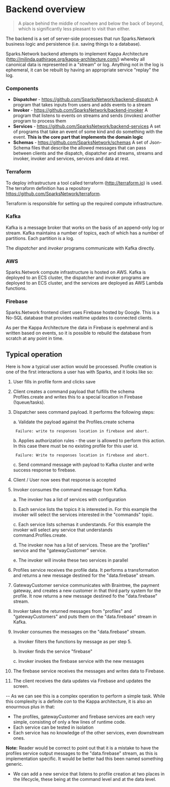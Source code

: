 # Backend overview

> A place behind the middle of nowhere and below the back of beyond, which is significantly less pleasant to visit than either.

The backend is a set of server-side processes that run Sparks.Network business logic and persistence (i.e. saving things to a database).

Sparks.Network backend attempts to implement Kappa Architecture (http://milinda.pathirage.org/kappa-architecture.com/) whereby all canonical data is represented in a "stream" or log. Anything not in the log is ephemeral, it can be rebuilt by having an appropriate service "replay" the log.

### Components

* **Dispatcher** - https://github.com/SparksNetwork/backend-dispatch A program that takes inputs from users and adds events to a stream
* **Invoker** - https://github.com/SparksNetwork/backend-invoker A program that listens to events on streams and sends (invokes) another program to process them
* **Services** - https://github.com/SparksNetwork/backend-services A set of programs that take an event of some kind and do something with the event. **This is the core part that implements the domain logic**
* **Schemas** - https://github.com/SparksNetwork/schemas A set of Json-Schema files that describe the allowed messages that can pass between clients and the dispatch, dispatcher and streams, streams and invoker, invoker and services, services and data at rest.

### Terraform

To deploy infrastructure a tool called terraform (http://terraform.io) is used. The terraform definition has a repository https://github.com/SparksNetwork/terraform.

Terraform is responsible for setting up the required compute infrastructure.

### Kafka

Kafka is a message broker that works on the basis of an append-only log or stream. Kafka maintains a number of topics, each of which has a number of partitions. Each partition is a log.

The *dispatcher* and *invoker* programs communicate with Kafka directly.

### AWS

Sparks.Network compute infrastructure is hosted on AWS. Kafka is deployed to an ECS cluster, the dispatcher and invoker programs are deployed to an ECS cluster, and the services are deployed as AWS Lambda functions.

### Firebase

Sparks.Network frontend client uses Firebase hosted by Google. This is a No-SQL database that provides realtime updates to connected clients.

As per the Kappa Architecture the data in Firebase is epehmeral and is written based on events, so it is possible to rebuild the database from scratch at any point in time.

## Typical operation

Here is how a typical user action would be processed. Profile creation is one of the first interactions a user has with Sparks, and it looks like so:

1. User fills in profile form and clicks save
2. Client creates a command payload that fulfills the schema Profiles.create and writes this to a special location in Firebase (!queue/tasks).
3. Dispatcher sees command payload. It performs the following steps:

    a. Validate the payload against the Profiles.create schema
    
        Failure: write to responses location in firebase and abort.
    
    b. Applies authorization rules - the user is allowed to perform this action. In this case there must be no existing profile for this user id.
    
        Failure: Write to responses location in firebase and abort.
        
    c. Send command message with payload to Kafka cluster and write success response to firebase.

4. Client / User now sees that response is accepted
5. Invoker consumes the command message from Kafka.

    a. The invoker has a list of services with configuration
    
    b. Each service lists the topics it is interested in. For this example the invoker will select the services interested in the "commands" topic.
    
    c. Each service lists schemas it understands. For this example the invoker will select any service that understands command.Profiles.create.
    
    d. The invoker now has a list of services. These are the "profiles" service and the "gatewayCustomer" service.
    
    e. The invoker will invoke these two services in parallel
    
6. Profiles service receives the profile data. It performs a transformation and returns a new message destined for the "data.firebase" stream.

7. GatewayCustomer service communicates with Braintree, the payment gateway, and creates a new customer in that third party system for the profile. It now returns a new message destined fo the "data.firebase" stream.

8. Invoker takes the returned messages from "profiles" and "gatewayCustomers" and puts them on the "data.firebase" stream in Kafka.

9. Invoker consumes the messages on the "data.firebase" stream.

    a. Invoker filters the functions by message as per step 5.
    
    b. Invoker finds the service "firebase"
    
    c. Invoker invokes the firebase service with the new messages
    
10. The firebase service receives the messages and writes data to Firebase.

11. The client receives the data updates via Firebase and updates the screen.

    
--
As we can see this is a complex operation to perform a simple task. While this complexity is a definite *con* to the Kappa architecture, it is also an enourmous plus in that:

* The profiles, gatewayCustomer and firebase services are each very simple, consisting of only a few lines of runtime code.
* Each service can be tested in isolation
* Each service has no knowledge of the other services, even downstream ones.

**Note:** Reader would be correct to point out that it is a mistake to have the profiles service output messages to the "data.firebase" stream, as this is implementation specific. It would be better had this been named something generic.

* We can add a new service that listens to profile creation at two places in the lifecycle, these being at the command level and at the data level.






